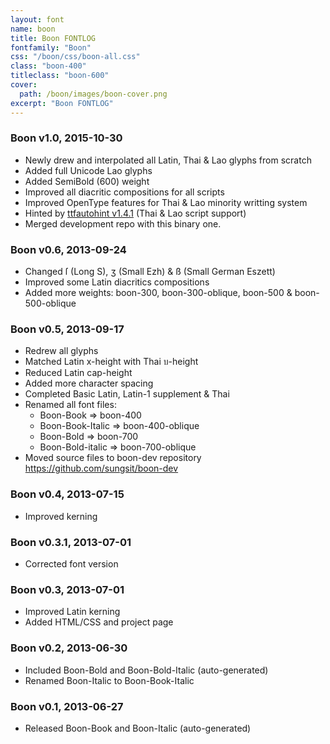 ```yaml
---
layout: font
name: boon
title: Boon FONTLOG
fontfamily: "Boon"
css: "/boon/css/boon-all.css"
class: "boon-400"
titleclass: "boon-600"
cover:
  path: /boon/images/boon-cover.png
excerpt: "Boon FONTLOG"
---
```


### Boon v1.0, 2015-10-30

- Newly drew and interpolated all Latin, Thai & Lao glyphs from scratch
- Added full Unicode Lao glyphs
- Added SemiBold (600) weight
- Improved all diacritic compositions for all scripts
- Improved OpenType features for Thai & Lao minority writting system
- Hinted by [ttfautohint v1.4.1](http://www.freetype.org/ttfautohint/) (Thai & Lao script support)
- Merged development repo with this binary one.

### Boon v0.6, 2013-09-24

- Changed ſ (Long S), ʒ (Small Ezh) & ß (Small German Eszett)
- Improved some Latin diacritics compositions
- Added more weights: boon-300, boon-300-oblique, boon-500 & boon-500-oblique

### Boon v0.5, 2013-09-17

- Redrew all glyphs
- Matched Latin x-height with Thai บ-height
- Reduced Latin cap-height
- Added more character spacing
- Completed Basic Latin, Latin-1 supplement & Thai
- Renamed all font files:
    - Boon-Book => boon-400
    - Boon-Book-Italic => boon-400-oblique
    - Boon-Bold => boon-700
    - Boon-Bold-italic => boon-700-oblique
- Moved source files to boon-dev repository <https://github.com/sungsit/boon-dev>

### Boon v0.4, 2013-07-15

- Improved kerning

### Boon v0.3.1, 2013-07-01

- Corrected font version

### Boon v0.3, 2013-07-01

- Improved Latin kerning
- Added HTML/CSS and project page

### Boon v0.2, 2013-06-30

- Included Boon-Bold and Boon-Bold-Italic (auto-generated)
- Renamed Boon-Italic to Boon-Book-Italic

### Boon v0.1, 2013-06-27

- Released Boon-Book and Boon-Italic (auto-generated)

